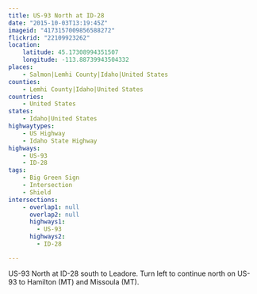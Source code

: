 ```yaml
---
title: US-93 North at ID-28
date: "2015-10-03T13:19:45Z"
imageid: "4173157009856588272"
flickrid: "22109923262"
location:
    latitude: 45.17308994351507
    longitude: -113.88739943504332
places:
    - Salmon|Lemhi County|Idaho|United States
counties:
    - Lemhi County|Idaho|United States
countries:
    - United States
states:
    - Idaho|United States
highwaytypes:
    - US Highway
    - Idaho State Highway
highways:
    - US-93
    - ID-28
tags:
    - Big Green Sign
    - Intersection
    - Shield
intersections:
    - overlap1: null
      overlap2: null
      highways1:
        - US-93
      highways2:
        - ID-28

---
```

US-93 North at ID-28 south to Leadore.  Turn left to continue north on US-93 to Hamilton (MT) and Missoula (MT).